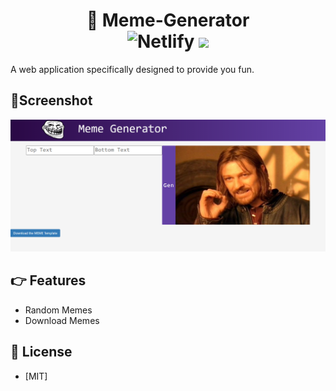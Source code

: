 <h1 align="center">🚀 Meme-Generator
<br>
<img alt="Netlify" src="https://img.shields.io/netlify/ef6bec37-0c07-4470-9a0f-7bccafc8aaba?logo=covid-19&logoColor=blue">
<img src="https://img.shields.io/github/license/mashape/apistatus.svg?style=flat-square">
</h1>

A web application specifically designed to provide you fun.

## 📌Screenshot
<img src="src\Components\Screenshot.PNG" alt="memegenerator">


## 👉 Features

- Random Memes
- Download Memes

## 🔑 License

- [MIT]